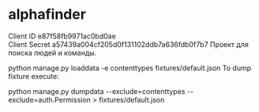 # alphafinder

Client ID
    e87f58fb9971ac0bd0ae <br>
Client Secret
    a57439a004cf205d0f131102ddb7a636fdb0f7b7
Проект для поиска людей и команды.

python manage.py loaddata -e contenttypes fixtures/default.json To dump fixture execute:

python manage.py dumpdata --exclude=contenttypes --exclude=auth.Permission > fixtures/default.json